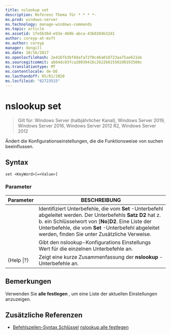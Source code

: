 ```yaml
---
title: nslookup set
description: Referenz Thema für * * * *-
ms.prod: windows-server
ms.technology: manage-windows-commands
ms.topic: article
ms.assetid: 1fe5b36d-e93e-468b-abca-43b0204b32d1
author: coreyp-at-msft
ms.author: coreyp
manager: dongill
ms.date: 10/16/2017
ms.openlocfilehash: 2e416fb3bf8dafa72f0c46a018723aa75ae621de
ms.sourcegitcommit: ab64dc83fca28039416c26226815502d0193500c
ms.translationtype: MT
ms.contentlocale: de-DE
ms.lasthandoff: 05/01/2020
ms.locfileid: "82723515"
---
```

# <a name="nslookup-set"></a>nslookup set

> Gilt für: Windows Server (halbjährlicher Kanal), Windows Server 2019, Windows Server 2016, Windows Server 2012 R2, Windows Server 2012

Ändert die Konfigurationseinstellungen, die die Funktionsweise von suchen beeinflussen.
## <a name="syntax"></a>Syntax
```
set <KeyWord>[=<Value>]
```
### <a name="parameters"></a>Parameter

|    Parameter    |                                                                                                                    BESCHREIBUNG                                                                                                                    |
|-----------------|---------------------------------------------------------------------------------------------------------------------------------------------------------------------------------------------------------------------------------------------------|
|    <KeyWord>    | Identifiziert Unterbefehle, die vom **Set** -Unterbefehl abgeleitet werden. Der Unterbefehls **Satz D2** hat z. b. ein Schlüsselwort von [**No**]**D2**. Eine Liste der Unterbefehle, die vom **Set** -Unterbefehl abgeleitet werden, finden Sie unter Zusätzliche Verweise. |
|     <Value>     |                                                                                      Gibt den nslookup-Konfigurations Einstellungs Wert für die einzelnen Unterbefehle an.                                                                                      |
| {Help &#124;?} |                                                                                               Zeigt eine kurze Zusammenfassung der **nslookup** -Unterbefehle an.                                                                                               |

## <a name="remarks"></a>Bemerkungen
Verwenden Sie **alle festlegen** , um eine Liste der aktuellen Einstellungen anzuzeigen.
## <a name="additional-references"></a>Zusätzliche Referenzen
- [Befehlszeilen-Syntax Schlüssel](command-line-syntax-key.md)
[nslookup alle festlegen](nslookup-set-all.md)
